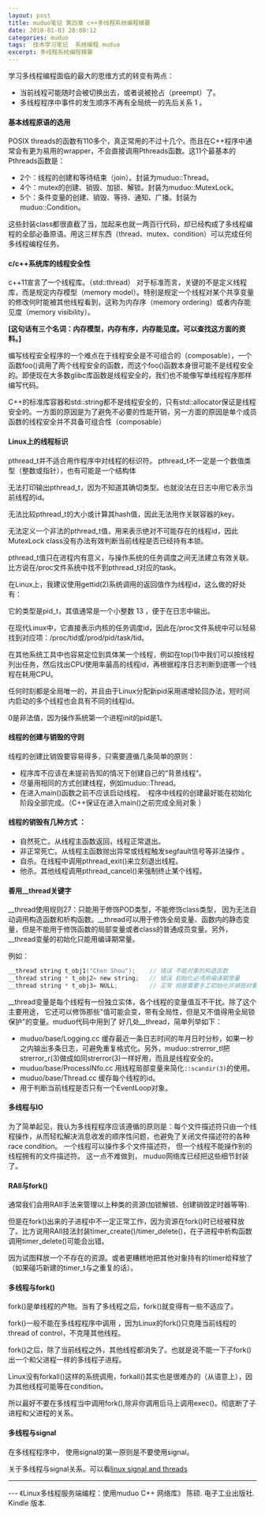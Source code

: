 ```yaml
---
layout: post
title: muduo笔记 第四章 c++多线程系统编程精要
date: 2018-01-03 20:08:12
categories: muduo
tags:  技术学习笔记  系统编程 muduo 
excerpt: 多线程系统编程精要
---
```


学习多线程编程面临的最大的思维方式的转变有两点：

- 当前线程可能随时会被切换出去，或者说被抢占（preempt）了。 
- 多线程程序中事件的发生顺序不再有全局统一的先后关系 1 。

#### 基本线程原语的选用

POSIX threads的函数有110多个，真正常用的不过十几个。而且在C++程序中通常会有更为易用的wrapper，不会直接调用Pthreads函数。这11个最基本的Pthreads函数是：
 
- 2个：线程的创建和等待结束（join）。封装为muduo::Thread。 
- 4个：mutex的创建、销毁、加锁、解锁。封装为muduo::MutexLock。
- 5个：条件变量的创建、销毁、等待、通知、广播。封装为muduo::Condition。

这些封装class都很直截了当，加起来也就一两百行代码，却已经构成了多线程编程的全部必备原语。用这三样东西（thread、mutex、condition）可以完成任何多线程编程任务。

#### c/c++系统库的线程安全性

c++11宣言了一个线程库。（std::thread）
对于标准而言，关键的不是定义线程库，而是规定内存模型（memory model）。特别是规定一个线程对某个共享变量的修改何时能被其他线程看到，这称为内存序（memory ordering）或者内存能见度（memory visibility）。

**[这句话有三个名词：内存模型，内存有序，内存能见度。可以查找这方面的资料。]**

编写线程安全程序的一个难点在于线程安全是不可组合的（composable），一个函数foo()调用了两个线程安全的函数，而这个foo()函数本身很可能不是线程安全的。即便现在大多数glibc库函数是线程安全的，我们也不能像写单线程程序那样编写代码。

C++的标准库容器和std::string都不是线程安全的，只有std::allocator保证是线程安全的。一方面的原因是为了避免不必要的性能开销，另一方面的原因是单个成员函数的线程安全并不具备可组合性（composable）

#### Linux上的线程标识

pthread_t并不适合用作程序中对线程的标识符。 pthread_t不一定是一个数值类型（整数或指针），也有可能是一个结构体

无法打印输出pthread_t，因为不知道其确切类型。也就没法在日志中用它表示当前线程的id。

无法比较pthread_t的大小或计算其hash值，因此无法用作关联容器的key。 

无法定义一个非法的pthread_t值，用来表示绝对不可能存在的线程id，因此MutexLock class没有办法有效判断当前线程是否已经持有本锁。

pthread_t值只在进程内有意义，与操作系统的任务调度之间无法建立有效关联。比方说在/proc文件系统中找不到pthread_t对应的task。

在Linux上，我建议使用gettid(2)系统调用的返回值作为线程id，这么做的好处有： 

它的类型是pid_t，其值通常是一个小整数 13 ，便于在日志中输出。 

在现代Linux中，它直接表示内核的任务调度id，因此在/proc文件系统中可以轻易找到对应项：/proc/tid或/prod/pid/task/tid。 

在其他系统工具中也容易定位到具体某一个线程，例如在top(1)中我们可以按线程列出任务，然后找出CPU使用率最高的线程id，再根据程序日志判断到底哪一个线程在耗用CPU。

任何时刻都是全局唯一的，并且由于Linux分配新pid采用递增轮回办法，短时间内启动的多个线程也会具有不同的线程id。

0是非法值，因为操作系统第一个进程init的pid是1。


#### 线程的创建与销毁的守则 

线程的创建比销毁要容易得多，只需要遵循几条简单的原则：

- 程序库不应该在未提前告知的情况下创建自己的“背景线程”。
- 尽量用相同的方式创建线程，例如muduo::Thread。
- 在进入main()函数之前不应该启动线程。 ·程序中线程的创建最好能在初始化阶段全部完成。（C++保证在进入main()之前完成全局对象 ）

#### 线程的销毁有几种方式 ： 

- 自然死亡。从线程主函数返回，线程正常退出。 
- 非正常死亡。从线程主函数抛出异常或线程触发segfault信号等非法操作 。 
- 自杀。在线程中调用pthread_exit()来立刻退出线程。 
- 他杀。其他线程调用pthread_cancel()来强制终止某个线程。


#### 善用__thread关键字

__thread使用规则27：只能用于修饰POD类型，不能修饰class类型， 因为无法自动调用构造函数和析构函数。__thread可以用于修饰全局变量、函数内的静态变量，但是不能用于修饰函数的局部变量或者class的普通成员变量。另外，__thread变量的初始化只能用编译期常量。 

例如： 

```c
__thread string t_obj1("Chen Shou");    // 错误 不能对象的构造函数
__thread string * t_obj2= new string;   // 错误 初始化必须用编译期常量
__thread string * t_obj3= NULL;         // 正常 但是需要手工初始化并销毁对象

```
__thread变量是每个线程有一份独立实体，各个线程的变量值互不干扰。除了这个主要用途， 它还可以修饰那些"值可能会变，带有全局性，但是又不值得用全局锁保护"的变量。muduo代码中用到了 好几处__thread，简单列举如下：

 - muduo/base/Logging.cc 缓存最近一条日志时间的年月日时分秒，如果一秒之内输出多条日志，可避免重复格式化。另外，muduo::strerror_tl把strerror_r(3)做成如同strerror(3)一样好用，而且是线程安全的。 
 - muduo/base/ProcessINfo.cc 用线程局部变量来简化`::scandir(3)`的使用。
 - muduo/base/Thread.cc 缓存每个线程的id。 
 - 用于判断当前线程是否只有一个EventLoop对象。

#### 多线程与IO

为了简单起见，我认为多线程程序应该遵循的原则是：每个文件描述符只由一个线程操作，从而轻松解决消息收发的顺序性问题，也避免了关闭文件描述符的各种race condition。 一个线程可以操作多个文件描述符， 但一个线程不能操作别的线程拥有的文件描述符。 这一点不难做到， muduo网络库已经把这些细节封装了。


#### RAII与fork()

通常我们会用RAII手法来管理以上种类的资源(加锁解锁、创建销毁定时器等等).

但是在fork()出来的子进程中不一定正常工作，因为资源在fork()时已经被释放了。比方说用RAII技法封装timer_create()/timer_delete()，在子进程中析构函数调用timer_delete()可能会出错。

因为试图释放一个不存在的资源。或者更糟糕地把其他对象持有的timer给释放了（如果碰巧新建的timer_t与之重复的话）。

#### 多线程与fork()

fork()是单线程的产物。当有了多线程之后，fork()就变得有一些不适应了。

fork()一般不能在多线程程序中调用 ，因为Linux的fork()只克隆当前线程的thread of control，不克隆其他线程。

fork()之后，除了当前线程之外，其他线程都消失了。也就是说不能一下子fork()出一个和父进程一样的多线程子进程。

Linux没有forkall()这样的系统调用，forkall()其实也是很难办的（从语意上），因为其他线程可能等在condition。

所以最好不要在多线程当中调用fork(),除非你调用后马上调用exec()。彻底断了子进程和父进程的关系。

#### 多线程与signal

在多线程程序中， 使用signal的第一原则是不要使用signal。

关于多线程与signal关系。可以看[linux signal and threads](http://blog.xyecho.com/linux-signal/)


---
 \--- 《Linux多线程服务端编程：使用muduo C++ 网络库》 陈硕. 电子工业出版社. Kindle 版本.












